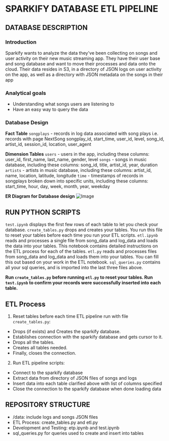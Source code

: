 # SPARKIFY DATABASE ETL PIPELINE

## DATABASE DESCRIPTION

### Introduction
Sparkify wants to analyze the data they've been collecting on songs and user activity on their new music streaming app. They have their user base and song database and want to move their processes and data onto the cloud. Their data resides in S3, in a directory of JSON logs on user activity on the app, as well as a directory with JSON metadata on the songs in their app

### Analytical goals
- Understanding what songs users are listening to
- Have an easy way to query the data

### Database Design

**Fact Table**
`songplays` - records in log data associated with song plays i.e. records with page NextSong
songplay_id, start_time, user_id, level, song_id, artist_id, session_id, location, user_agent

**Dimension Tables**
`users` - users in the app, including these columns: user_id, first_name, last_name, gender, level
`songs` - songs in music database, including these columns: song_id, title, artist_id, year, duration
`artists` - artists in music database, including these columns: artist_id, name, location, latitude, longitude
`time` - timestamps of records in songplays broken down into specific units, including these columns: start_time, hour, day, week, month, year, weekday

**ER Diagram for Database design**
![Image](/sparkifydb_erd.png)

## RUN PYTHON SCRIPTS
`test.ipynb` displays the first few rows of each table to let you check your database.
`create_tables.py` drops and creates your tables. You run this file to reset your tables before each time you run your ETL scripts.
`etl.ipynb` reads and processes a single file from song_data and log_data and loads the data into your tables. This notebook contains detailed instructions on the ETL process for each of the tables.
`etl.py` reads and processes files from song_data and log_data and loads them into your tables. You can fill this out based on your work in the ETL notebook.
`sql_queries.py` contains all your sql queries, and is imported into the last three files above.

**Run `create_tables.py` before running `etl.py` to reset your tables. Run `test.ipynb` to confirm your records were successfully inserted into each table.**

## ETL Process 
1. Reset tables before each time ETL pipeline run with file `create_tables.py`:
- Drops (if exists) and Creates the sparkify database. 
- Establishes connection with the sparkify database and gets cursor to it.
- Drops all the tables.
- Creates all tables needed.
- Finally, closes the connection. 

2. Run ETL pipeline scripts:
- Connect to the sparkify database
- Extract data from directory of JSON files of songs and logs
- Insert data into each table clarified above with list of columns specified
- Close the connection to the sparkify database when done loading data

## REPOSITORY STRUCTURE

- /data: include logs and songs JSON files
- ETL Process: create_tables.py and etl.py
- Development and Testing: etp.ipynb and test.ipynb
- sql_queries.py for queries used to create and insert into tables

